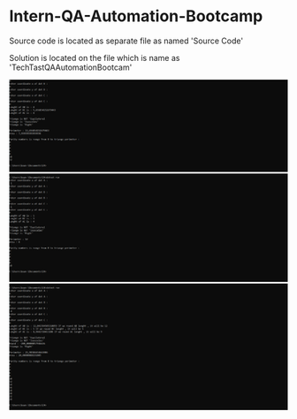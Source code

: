 # Intern-QA-Automation-Bootcamp

<p> Source code is located as separate file as named 'Source Code' </p>

<p> Solution is located on the file which is name as 'TechTastQAAutomationBootcam' </p>

<img src="Sample1.png" />

<br/>

<img src="Sample2.png" />

<br/>

<img src="Sample3.png" />


